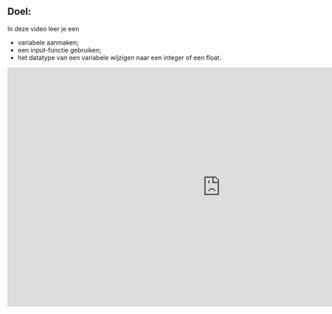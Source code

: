 ## Doel:

In deze video leer je een 
* variabele aanmaken;
* een input-functie gebruiken; 
* het datatype van een variabele wijzigen naar een integer of een float.

  
<div class ="dodona-centered-group">
<iframe width="960" height="540" src="https://www.youtube.com/embed/-veXbMNLg8w?list=PL7qul8TV_7p5mZ_LFp_KHUVn1WglOU-is" title="Python in de Klas - Theorie - Variabele en Strings" frameborder="0" allow="accelerometer; autoplay; clipboard-write; encrypted-media; gyroscope; picture-in-picture; web-share" allowfullscreen></iframe>
</div>
